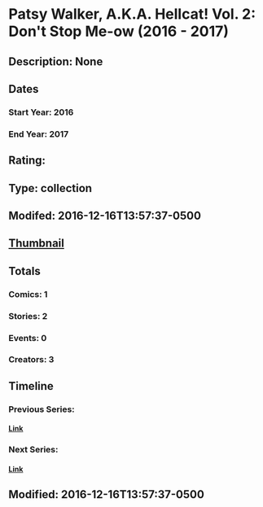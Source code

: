 # Patsy Walker, A.K.A. Hellcat! Vol. 2: Don't Stop Me-ow (2016 - 2017)
## Description: None
## Dates
### Start Year: 2016
### End Year: 2017
## Rating: 
## Type: collection
## Modifed: 2016-12-16T13:57:37-0500
## [Thumbnail](http://i.annihil.us/u/prod/marvel/i/mg/b/40/image_not_available.jpg)
## Totals
### Comics: 1
### Stories: 2
### Events: 0
### Creators: 3
## Timeline
### Previous Series: 
#### [Link]()
### Next Series: 
#### [Link]()
## Modified: 2016-12-16T13:57:37-0500